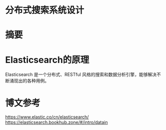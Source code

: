 # 分布式搜索系统设计

# 摘要


# Elasticsearch的原理
Elasticsearch 是一个分布式、RESTful 风格的搜索和数据分析引擎，能够解决不断涌现出的各种用例。







# 博文参考

https://www.elastic.co/cn/elasticsearch/
https://elasticsearch.bookhub.zone/#/intro/datain

